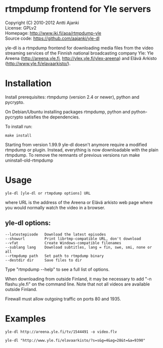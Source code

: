 rtmpdump frontend for Yle servers
===============================================
Copyright (C) 2010-2012 Antti Ajanki  
License: GPLv2  
Homepage: http://www.iki.fi/aoa/rtmpdump-yle  
Source code: https://github.com/aajanki/yle-dl

yle-dl is a rtmpdump frontend for downloading media files from the video streaming services of the Finnish national broadcasting company
Yle: Yle Areena (http://areena.yle.fi, http://ylex.yle.fi/ylex-areena) and Elävä Arkisto (http://www.yle.fi/elavaarkisto/).

# Installation

Install prerequisites: rtmpdump (version 2.4 or newer), python and pycrypto.

On Debian/Ubuntu installing packages rtmpdump, python and python-pycrypto satisfies the dependencies.

To install run:

    make install

Starting from version 1.99.9 yle-dl doesn't anymore require a modified rtmpdump or plugin. Instead, everything is now downloadable with the
plain rtmpdump. To remove the remnants of previous versions run
    make uninstall-old-rtmpdump

# Usage

    yle-dl [yle-dl or rtmpdump options] URL

where URL is the address of the Areena or Elävä arkisto web page where
you would normally watch the video in a browser.

## yle-dl options:

    --latestepisode   Download the latest episodes
    --showurl         Print librtmp-compatible URL, don't download
    --vfat            Create Windows-compatible filenames
    --sublang lang    Download subtitles, lang = fin, swe, smi, none or all
    --rtmpdump path   Set path to rtmpdump binary
    --destdir dir     Save files to dir

Type "rtmpdump --help" to see a full list of options.

When downloading from outside Finland, it may be necessary to add "-n flashu.yle.fi" on the command line. Note that not all videos are available outside Finland.

Firewall must allow outgoing traffic on ports 80 and 1935.

# Examples

    yle-dl http://areena.yle.fi/tv/1544491 -o video.flv

    yle-dl "http://www.yle.fi/elavaarkisto/?s=s&g=4&ag=28&t=&a=9390"

